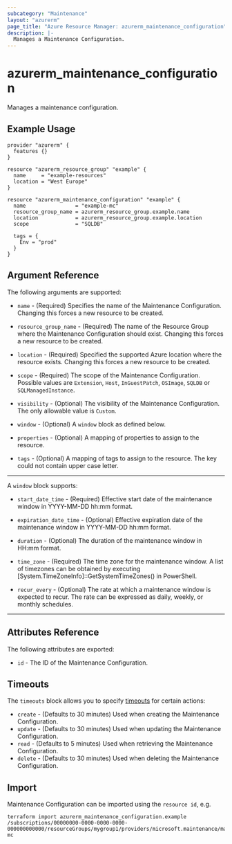 ```yaml
---
subcategory: "Maintenance"
layout: "azurerm"
page_title: "Azure Resource Manager: azurerm_maintenance_configuration"
description: |-
  Manages a Maintenance Configuration.
---
```


# azurerm_maintenance_configuration

Manages a maintenance configuration.

## Example Usage

```hcl
provider "azurerm" {
  features {}
}

resource "azurerm_resource_group" "example" {
  name     = "example-resources"
  location = "West Europe"
}

resource "azurerm_maintenance_configuration" "example" {
  name                = "example-mc"
  resource_group_name = azurerm_resource_group.example.name
  location            = azurerm_resource_group.example.location
  scope               = "SQLDB"

  tags = {
    Env = "prod"
  }
}
```

## Argument Reference

The following arguments are supported:

* `name` - (Required) Specifies the name of the Maintenance Configuration. Changing this forces a new resource to be created.

* `resource_group_name` - (Required) The name of the Resource Group where the Maintenance Configuration should exist. Changing this forces a new resource to be created.

* `location` - (Required) Specified the supported Azure location where the resource exists. Changing this forces a new resource to be created.

* `scope` - (Required) The scope of the Maintenance Configuration. Possible values are `Extension`, `Host`, `InGuestPatch`, `OSImage`, `SQLDB` or `SQLManagedInstance`.

* `visibility` - (Optional) The visibility of the Maintenance Configuration. The only allowable value is `Custom`.

* `window` - (Optional) A `window` block as defined below.

* `properties` - (Optional) A mapping of properties to assign to the resource.

* `tags` - (Optional) A mapping of tags to assign to the resource. The key could not contain upper case letter.

---

A `window` block supports:

* `start_date_time` - (Required) Effective start date of the maintenance window in YYYY-MM-DD hh:mm format.

* `expiration_date_time` - (Optional) Effective expiration date of the maintenance window in YYYY-MM-DD hh:mm format.

* `duration` - (Optional) The duration of the maintenance window in HH:mm format.

* `time_zone` - (Required) The time zone for the maintenance window. A list of timezones can be obtained by executing [System.TimeZoneInfo]::GetSystemTimeZones() in PowerShell.

* `recur_every` - (Optional) The rate at which a maintenance window is expected to recur. The rate can be expressed as daily, weekly, or monthly schedules.

---

## Attributes Reference

The following attributes are exported:

* `id` - The ID of the Maintenance Configuration.

## Timeouts

The `timeouts` block allows you to specify [timeouts](https://www.terraform.io/language/resources/syntax#operation-timeouts) for certain actions:

* `create` - (Defaults to 30 minutes) Used when creating the Maintenance Configuration.
* `update` - (Defaults to 30 minutes) Used when updating the Maintenance Configuration.
* `read` - (Defaults to 5 minutes) Used when retrieving the Maintenance Configuration.
* `delete` - (Defaults to 30 minutes) Used when deleting the Maintenance Configuration.

## Import

Maintenance Configuration can be imported using the `resource id`, e.g.

```shell
terraform import azurerm_maintenance_configuration.example /subscriptions/00000000-0000-0000-0000-000000000000/resourceGroups/mygroup1/providers/microsoft.maintenance/maintenanceconfigurations/example-mc
```
